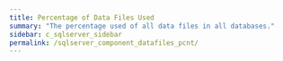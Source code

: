 ```yaml
---
title: ﻿Percentage of Data Files Used
summary: "The percentage used of all data files in all databases."
sidebar: c_sqlserver_sidebar
permalink: /sqlserver_component_datafiles_pcnt/
---
```

